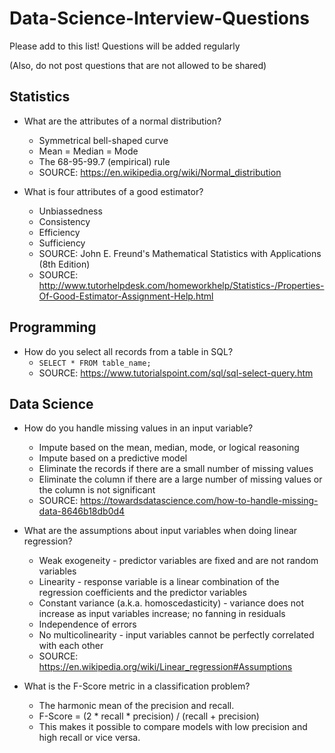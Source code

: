 # Data-Science-Interview-Questions
Please add to this list! Questions will be added regularly

(Also, do not post questions that are not allowed to be shared)

## Statistics
* What are the attributes of a normal distribution?
    * Symmetrical bell-shaped curve
    * Mean = Median = Mode
    * The 68-95-99.7 (empirical) rule
    * SOURCE: https://en.wikipedia.org/wiki/Normal_distribution
    
* What is four attributes of a good estimator?
    * Unbiassedness
    * Consistency
    * Efficiency
    * Sufficiency
    * SOURCE: John E. Freund's Mathematical Statistics with Applications (8th Edition)
    * SOURCE: http://www.tutorhelpdesk.com/homeworkhelp/Statistics-/Properties-Of-Good-Estimator-Assignment-Help.html
    
## Programming
* How do you select all records from a table in SQL?
    * `SELECT * FROM table_name;`
    * SOURCE: https://www.tutorialspoint.com/sql/sql-select-query.htm

## Data Science 
* How do you handle missing values in an input variable?
    * Impute based on the mean, median, mode, or logical reasoning
    * Impute based on a predictive model
    * Eliminate the records if there are a small number of missing values
    * Eliminate the column if there are a large number of missing values or the column is not significant
    * SOURCE: https://towardsdatascience.com/how-to-handle-missing-data-8646b18db0d4
    
* What are the assumptions about input variables when doing linear regression?
    * Weak exogeneity - predictor variables are fixed and are not random variables
    * Linearity - response variable is a linear combination of the regression coefficients and the predictor variables
    * Constant variance (a.k.a. homoscedasticity) - variance does not increase as input variables increase; no fanning in residuals
    * Independence of errors
    * No multicolinearity - input variables cannot be perfectly correlated with each other
    * SOURCE: https://en.wikipedia.org/wiki/Linear_regression#Assumptions

* What is the F-Score metric in a classification problem?
    * The harmonic mean of the precision and recall.
    * F-Score = (2 * recall * precision) / (recall + precision)
    * This makes it possible to compare models with low precision and high recall or vice versa.
    
